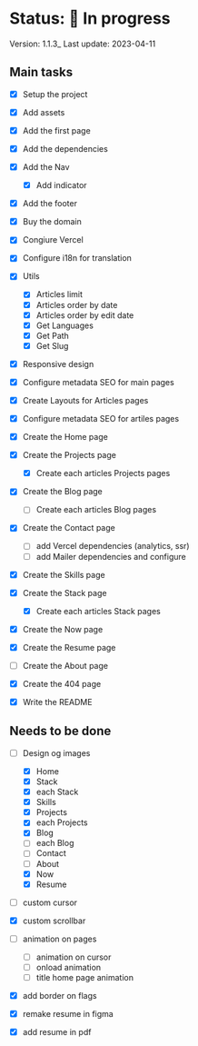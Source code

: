 # Status: 🔵 In progress

Version: 1.1.3\_
Last update: 2023-04-11

## Main tasks

- [x] Setup the project

- [x] Add assets

- [x] Add the first page

- [x] Add the dependencies

- [x] Add the Nav

  - [x] Add indicator

- [x] Add the footer

- [x] Buy the domain

- [x] Congiure Vercel

- [x] Configure i18n for translation

- [x] Utils

  - [x] Articles limit
  - [x] Articles order by date
  - [x] Articles order by edit date
  - [x] Get Languages
  - [x] Get Path
  - [x] Get Slug

- [x] Responsive design

- [x] Configure metadata SEO for main pages

- [x] Create Layouts for Articles pages

- [x] Configure metadata SEO for artiles pages

- [x] Create the Home page

- [x] Create the Projects page

  - [x] Create each articles Projects pages

- [x] Create the Blog page

  - [ ] Create each articles Blog pages

- [x] Create the Contact page

  - [ ] add Vercel dependencies (analytics, ssr)
  - [ ] add Mailer dependencies and configure

- [x] Create the Skills page

- [x] Create the Stack page

  - [x] Create each articles Stack pages

- [x] Create the Now page

- [x] Create the Resume page

- [ ] Create the About page

- [x] Create the 404 page

- [x] Write the README

## Needs to be done

- [ ] Design og images

  - [x] Home
  - [x] Stack
  - [x] each Stack
  - [x] Skills
  - [x] Projects
  - [x] each Projects
  - [x] Blog
  - [ ] each Blog
  - [ ] Contact
  - [ ] About
  - [x] Now
  - [x] Resume

- [ ] custom cursor

- [x] custom scrollbar

- [ ] animation on pages

  - [ ] animation on cursor
  - [ ] onload animation
  - [ ] title home page animation

- [x] add border on flags

- [x] remake resume in figma

- [x] add resume in pdf
